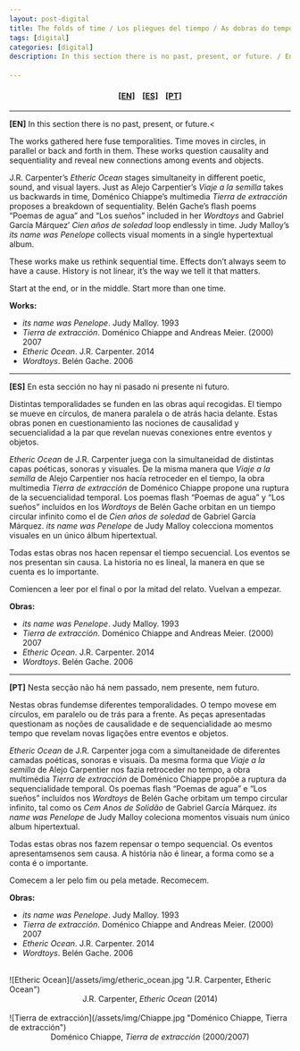 ```yaml
---
layout: post-digital
title: The folds of time / Los pliegues del tiempo / As dobras do tempo
tags: [digital]
categories: [digital]
description: In this section there is no past, present, or future. / En esta sección no hay ni pasado ni presente ni futuro. / Nesta secção não há nem passado, nem presente, nem futuro.

---
```


<h4 align="center"><a href="#EN">[EN]</a>&nbsp;&nbsp;&nbsp; <a href="#ES">[ES]</a> &nbsp;&nbsp;&nbsp;<a href="#PT">[PT]</a> </h4>

---

<a id="EN"/>**[EN]** In this section there is no past, present, or future.<

The works gathered here fuse temporalities. Time moves in circles, in parallel or back and forth in them. These works question causality and sequentiality and reveal new connections among events and objects.

J.R. Carpenter’s *Etheric Ocean* stages simultaneity in different poetic, sound, and visual layers. Just as Alejo Carpentier’s *Viaje a la semilla* takes us backwards in time, Doménico Chiappe’s multimedia *Tierra de extracción* proposes a breakdown of sequentiality. Belén Gache’s flash poems “Poemas de agua” and “Los sueños” included in her *Wordtoys* and Gabriel García Márquez’ *Cien años de soledad* loop endlessly in time. Judy Malloy’s *its name was Penelope* collects visual moments in a single hypertextual album.

These works make us rethink sequential time. Effects don’t always seem to have a cause. History is not linear, it’s the way we tell it that matters.

Start at the end, or in the middle. Start more than one time.

**Works:**


- *its name was Penelope*. Judy Malloy. 1993
- *Tierra de extracción*. Doménico Chiappe and Andreas Meier. (2000) 2007
- *Etheric Ocean*. J.R. Carpenter. 2014
- *Wordtoys*. Belén Gache. 2006

---

<a id="ES"/>**[ES]** En esta sección no hay ni pasado ni presente ni futuro.

Distintas temporalidades se funden en las obras aquí recogidas. El tiempo se mueve en círculos, de manera paralela o de atrás hacia delante. Estas obras ponen en cuestionamiento las nociones de causalidad y secuencialidad a la par que revelan nuevas conexiones entre eventos y objetos.

*Etheric Ocean* de J.R. Carpenter juega con la simultaneidad de distintas capas poéticas, sonoras y visuales. De la misma manera que *Viaje a la semilla* de Alejo Carpentier nos hacía retroceder en el tiempo, la obra multimedia *Tierra de extracción* de Doménico Chiappe propone una ruptura de la secuencialidad temporal. Los poemas flash “Poemas de agua” y “Los sueños” incluídos en los *Wordtoys* de Belén Gache orbitan en un tiempo circular infinito como el de *Cien años de soledad* de Gabriel García Márquez. *its name was Penelope* de Judy Malloy colecciona momentos visuales en un único álbum hipertextual.

Todas estas obras nos hacen repensar el tiempo secuencial. Los eventos se nos presentan sin causa. La historia no es lineal, la manera en que se cuenta es lo importante.

Comiencen a leer por el final o por la mitad del relato. Vuelvan a empezar.

**Obras:**


- *its name was Penelope*. Judy Malloy. 1993
- *Tierra de extracción*. Doménico Chiappe and Andreas Meier. (2000) 2007
- *Etheric Ocean*. J.R. Carpenter. 2014
- *Wordtoys*. Belén Gache. 2006

---

<a id="PT"/>**[PT]** Nesta secção não há nem passado, nem presente, nem futuro.

Nestas obras fundem­se diferentes temporalidades. O tempo move­se em círculos, em paralelo ou de trás para a frente. As peças apresentadas questionam as noções de causalidade e de sequencialidade ao mesmo tempo que revelam novas ligações entre eventos e objetos.

*Etheric Ocean* de J.R. Carpenter joga com a simultaneidade de diferentes camadas poéticas, sonoras e visuais. Da mesma forma que *Viaje a la semilla* de Alejo Carpentier nos fazia retroceder no tempo, a obra multimédia *Tierra de extracción* de Doménico Chiappe propõe a ruptura da sequencialidade temporal. Os poemas flash “Poemas de agua” e “Los sueños” incluídos nos *Wordtoys* de Belén Gache orbitam um tempo circular infinito, tal como os *Cem Anos de Solidão* de Gabriel García Márquez. *its name was Penelope* de Judy Malloy coleciona momentos visuais num único album hipertextual.

Todas estas obras nos fazem repensar o tempo sequencial. Os eventos apresentam­se­nos sem causa. A história não é linear, a forma como se a conta é o importante.

Comecem a ler pelo fim ou pela metade. Recomecem.

**Obras:**


- *its name was Penelope*. Judy Malloy. 1993
- *Tierra de extracción*. Doménico Chiappe and Andreas Meier. (2000) 2007
- *Etheric Ocean*. J.R. Carpenter. 2014
- *Wordtoys*. Belén Gache. 2006

<br/>
![Etheric Ocean](/assets/img/etheric_ocean.jpg "J.R. Carpenter, Etheric Ocean")
<center>J.R. Carpenter, <em>Etheric Ocean</em> (2014)</center>
<br/>
![Tierra de extracción](/assets/img/Chiappe.jpg "Doménico Chiappe, Tierra de extracción")
<center>Doménico Chiappe, <em>Tierra de extracción</em> (2000/2007)</center>

